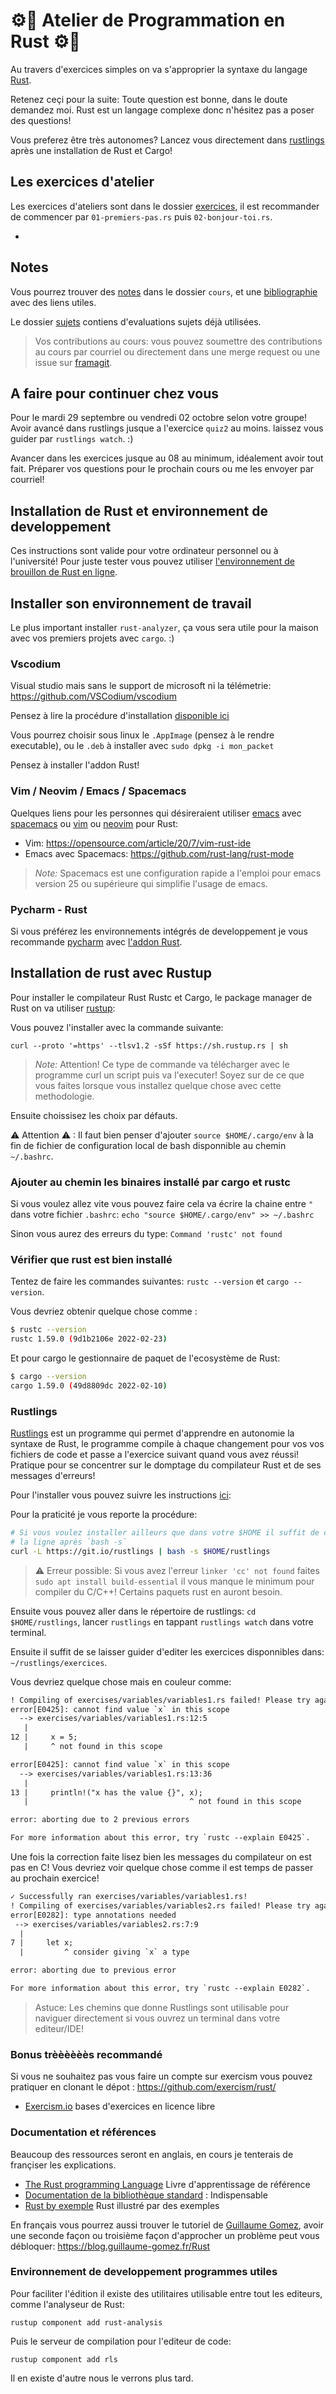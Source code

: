 # ⚙🦀 Atelier de Programmation en Rust ⚙🦀

Au travers d'exercices simples on va s'approprier la syntaxe du langage
[Rust](https://www.rust-lang.org/).

Retenez ceçi pour la suite: Toute question est bonne, dans le doute demandez moi.
Rust est un langage complexe donc n'hésitez pas a poser des questions!

Vous preferez être très autonomes? Lancez vous directement dans [rustlings](https://github.com/rust-lang/rustlings/) après
une installation de Rust et Cargo!

## Les exercices d'atelier

Les exercices d'ateliers sont dans le dossier [exercices](exercices),
il est recommander de commencer par `01-premiers-pas.rs` puis `02-bonjour-toi.rs`.

-

## Notes

Vous pourrez trouver des [notes](cours/readme.md) dans le dossier `cours`,
et une [bibliographie](cours/bibliographie.md) avec des liens utiles.

Le dossier [sujets](sujets) contiens d'evaluations sujets déjà utilisées.

> Vos contributions au cours: vous pouvez soumettre des contributions au cours par courriel ou
> directement dans une merge request ou une issue sur
> [framagit](https://framagit.org/darnuria/rust-initiation).

## A faire pour continuer chez vous

Pour le mardi 29 septembre ou vendredi 02 octobre selon votre groupe!
Avoir avancé dans rustlings jusque a l'exercice `quiz2` au moins.
laissez vous guider par `rustlings watch`. :)

Avancer dans les exercices jusque au 08 au minimum, idéalement avoir tout fait.
Préparer vos questions pour le prochain cours ou me les envoyer par courriel!

## Installation de Rust et environnement de developpement

Ces instructions sont valide pour votre ordinateur personnel ou à l'université!
Pour juste tester vous pouvez utiliser [l'environnement de brouillon de Rust en ligne](https://play.rust-lang.org/).

## Installer son environnement de travail

Le plus important installer `rust-analyzer`, ça vous sera utile pour la maison avec vos premiers projets avec `cargo`. :)

### Vscodium

Visual studio mais sans le support de microsoft ni la télémetrie:
<https://github.com/VSCodium/vscodium>

Pensez à lire la procédure d'installation [disponible
ici](https://github.com/VSCodium/vscodium#downloadinstall)

Vous pourrez choisir sous linux le `.AppImage` (pensez à le rendre executable),
ou le `.deb` à installer avec `sudo dpkg -i mon_packet`

Pensez à installer l'addon Rust!

### Vim / Neovim / Emacs / Spacemacs

Quelques liens pour les personnes qui désireraient utiliser [emacs](https://www.gnu.org/software/emacs/)
avec [spacemacs](https://www.spacemacs.org/) ou [vim](https://www.vim.org/) ou [neovim](https://neovim.io/) pour Rust:

- Vim: <https://opensource.com/article/20/7/vim-rust-ide>
- Emacs avec Spacemacs: <https://github.com/rust-lang/rust-mode>

> *Note:* Spacemacs est une configuration rapide a l'emploi pour emacs version
> 25 ou supérieure qui simplifie l'usage de emacs.

### Pycharm - Rust

Si vous préférez les environnements intégrés de developpement je vous recommande [pycharm](https://www.jetbrains.com/pycharm/download/download-thanks.html) avec [l'addon Rust](https://plugins.jetbrains.com/plugin/8182-rust/versions/stable).

## Installation de rust avec Rustup

Pour installer le compilateur Rust Rustc et Cargo, le package manager de Rust
on va utiliser [rustup](https://rustup.rs/):

Vous pouvez l'installer avec la commande suivante:

`curl --proto '=https' --tlsv1.2 -sSf https://sh.rustup.rs | sh`

> *Note:* Attention! Ce type de commande va télécharger avec le programme curl
> un script puis va l'executer! Soyez sur de ce que vous faites lorsque vous
> installez quelque chose avec cette methodologie.

Ensuite choissisez les choix par défauts.

⚠ Attention ⚠ : Il faut bien penser d'ajouter `source $HOME/.cargo/env` à la fin de
fichier de configuration local de bash disponnible au chemin `~/.bashrc`.

### Ajouter au chemin les binaires installé par cargo et rustc

Si vous voulez allez vite vous pouvez faire cela va écrire la chaine entre `"`
dans votre fichier `.bashrc`: `echo "source $HOME/.cargo/env" >> ~/.bashrc`

Sinon vous aurez des erreurs du type: `Command 'rustc' not found`

### Vérifier que rust est bien installé

Tentez de faire les commandes suivantes: `rustc --version` et `cargo --version`.

Vous devriez obtenir quelque chose comme :

```bash
$ rustc --version
rustc 1.59.0 (9d1b2106e 2022-02-23)
```

Et pour cargo le gestionnaire de paquet de l'ecosystème de Rust:

```bash
$ cargo --version
cargo 1.59.0 (49d8809dc 2022-02-10)
```

### Rustlings

[Rustlings](https://github.com/rust-lang/rustlings/) est un programme qui permet d'apprendre en autonomie la syntaxe de Rust,
le programme compile à chaque changement pour vos vos fichiers de code et passe
a l'exercice suivant quand vous avez réussi! Pratique pour se concentrer sur
le domptage du compilateur Rust et de ses messages d'erreurs!

Pour l'installer vous pouvez suivre les instructions [ici](https://github.com/rust-lang/rustlings#macoslinux):

Pour la praticité je vous reporte la procédure:

```bash
# Si vous voulez installer ailleurs que dans votre $HOME il suffit de changer
# la ligne après `bash -s`
curl -L https://git.io/rustlings | bash -s $HOME/rustlings
```

> ⚠ Erreur possible: Si vous avez l'erreur `linker 'cc' not found` faites
> `sudo apt install build-essential` il vous manque le minimum pour
> compiler du C/C++! Certains paquets rust en auront besoin.

Ensuite vous pouvez aller dans le répertoire de rustlings: `cd $HOME/rustlings`,
lancer `rustlings` en tappant `rustlings watch` dans votre terminal.

Ensuite il suffit de se laisser guider d'editer les exercices disponnibles dans:
`~/rustlings/exercices`.

Vous devriez quelque chose mais en couleur comme:

```txt
! Compiling of exercises/variables/variables1.rs failed! Please try again. Here's the output:
error[E0425]: cannot find value `x` in this scope
  --> exercises/variables/variables1.rs:12:5
   |
12 |     x = 5;
   |     ^ not found in this scope

error[E0425]: cannot find value `x` in this scope
  --> exercises/variables/variables1.rs:13:36
   |
13 |     println!("x has the value {}", x);
   |                                    ^ not found in this scope

error: aborting due to 2 previous errors

For more information about this error, try `rustc --explain E0425`.
```

Une fois la correction faite lisez bien les messages du compilateur on est pas en C!
Vous devriez voir quelque chose comme il est temps de passer au prochain exercice!

```txt
✓ Successfully ran exercises/variables/variables1.rs!
! Compiling of exercises/variables/variables2.rs failed! Please try again. Here's the output:
error[E0282]: type annotations needed
 --> exercises/variables/variables2.rs:7:9
  |
7 |     let x;
  |         ^ consider giving `x` a type

error: aborting due to previous error

For more information about this error, try `rustc --explain E0282`.
```

> Astuce: Les chemins que donne Rustlings sont utilisable pour naviguer directement
si vous ouvrez un terminal dans votre editeur/IDE!

### Bonus trèèèèèès recommandé

Si vous ne souhaitez pas vous faire un compte sur exercism vous pouvez pratiquer
en clonant le dépot : <https://github.com/exercism/rust/>

- [Exercism.io](https://exercism.io/tracks/rust) bases d'exercices en licence
libre

### Documentation et références

Beaucoup des ressources seront en anglais, en cours je tenterais de françiser les explications.

- [The Rust programming Language](https://doc.rust-lang.org/book/) Livre d'apprentissage de référence
- [Documentation de la bibliothèque standard](https://doc.rust-lang.org/std/) : Indispensable
- [Rust by exemple](https://doc.rust-lang.org/stable/rust-by-example/) Rust illustré par des exemples

En français vous pourrez aussi trouver le tutoriel de [Guillaume Gomez](https://github.com/GuillaumeGomez/), avoir une seconde façon ou troisième façon d'approcher un problème peut vous débloquer: <https://blog.guillaume-gomez.fr/Rust>

### Environnement de developpement programmes utiles

Pour faciliter l'édition il existe des utilitaires utilisable entre tout les editeurs, comme
l'analyseur de Rust:

`rustup component add rust-analysis`

Puis le serveur de compilation pour l'editeur de code:

`rustup component add rls`

Il en existe d'autre nous le verrons plus tard.
